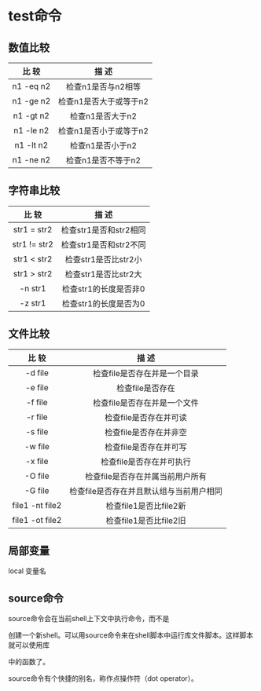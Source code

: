 # test命令

## 数值比较

|   比 较   |         描 述          |
| :-------: | :--------------------: |
| n1 -eq n2 |   检查n1是否与n2相等   |
| n1 -ge n2 | 检查n1是否大于或等于n2 |
| n1 -gt n2 |    检查n1是否大于n2    |
| n1 -le n2 | 检查n1是否小于或等于n2 |
| n1 -lt n2 |    检查n1是否小于n2    |
| n1 -ne n2 |   检查n1是否不等于n2   |

## 字符串比较

|    比 较     |         描 述          |
| :----------: | :--------------------: |
| str1 = str2  | 检查str1是否和str2相同 |
| str1 != str2 | 检查str1是否和str2不同 |
| str1 < str2  |  检查str1是否比str2小  |
| str1 > str2  |  检查str1是否比str2大  |
|   -n str1    | 检查str1的长度是否非0  |
|   -z str1    | 检查str1的长度是否为0  |

## 文件比较

|      比 较      |                  描 述                   |
| :-------------: | :--------------------------------------: |
|     -d file     |       检查file是否存在并是一个目录       |
|     -e file     |             检查file是否存在             |
|     -f file     |       检查file是否存在并是一个文件       |
|     -r file     |          检查file是否存在并可读          |
|     -s file     |          检查file是否存在并非空          |
|     -w file     |          检查file是否存在并可写          |
|     -x file     |         检查file是否存在并可执行         |
|     -O file     |     检查file是否存在并属当前用户所有     |
|     -G file     | 检查file是否存在并且默认组与当前用户相同 |
| file1 -nt file2 |          检查file1是否比file2新          |
| file1 -ot file2 |          检查file1是否比file2旧          |

## 局部变量

local  变量名

## source命令

source命令会在当前shell上下文中执行命令，而不是 

创建一个新shell。可以用source命令来在shell脚本中运行库文件脚本。这样脚本就可以使用库 

中的函数了。 

source命令有个快捷的别名，称作点操作符（dot operator）。



 















































 

























